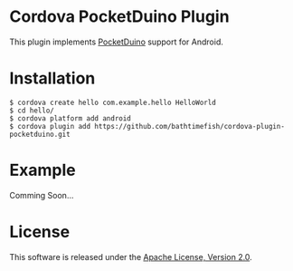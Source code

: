 # Cordova PocketDuino Plugin

This plugin implements [PocketDuino](http://www.physicaloid.com/wiki/doku.php?id=hardware:pocketduino) support for Android.

# Installation

```
$ cordova create hello com.example.hello HelloWorld
$ cd hello/
$ cordova platform add android
$ cordova plugin add https://github.com/bathtimefish/cordova-plugin-pocketduino.git
```

# Example

Comming Soon...


# License

This software is released under the [Apache License, Version 2.0](http://www.apache.org/licenses/LICENSE-2.0).

